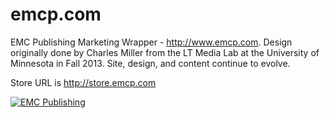 emcp.com
========

EMC Publishing Marketing Wrapper - http://www.emcp.com.  Design originally done by Charles Miller from the LT Media Lab at the University of Minnesota in Fall 2013.  Site, design, and content continue to evolve.

Store URL is http://store.emcp.com

[![EMC Publishing](http://www.emcp.com/lib/images/logo.png)](http://www.emcp.com)